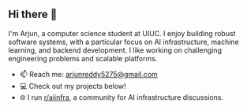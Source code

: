 ## Hi there 👋

I'm Arjun, a computer science student at UIUC. I enjoy building robust software systems, with a particular focus on AI infrastructure, machine learning, and backend development. I like working on challenging engineering problems and scalable platforms.

- 📫 Reach me: arjunreddy5275@gmail.com
- 💻 Check out my projects below!
- 🌐 I run [r/aiinfra](https://www.reddit.com/r/aiinfra/), a community for AI infrastructure discussions.
